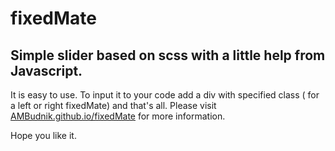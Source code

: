 # fixedMate
## Simple slider based on scss with a little help from Javascript.

It is easy to use. To input it to your code add a div with specified class ( for a left or right fixedMate) and that's all.
Please visit [AMBudnik.github.io/fixedMate](https://ambudnik.github.io/fixedMate/) for more information.

Hope you like it.
